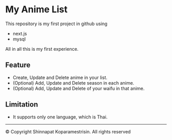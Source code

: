 # My Anime List

This repository is my first project in github using
- next.js
- mysql

All in all this is my first experience.

## Feature

- Create, Update and Delete anime in your list.
- (Optional) Add, Update and Delete season in each anime.
- (Optional) Add, Update and Delete of your waifu in that anime.

## Limitation

- It supports only one language, which is Thai.

---

© Copyright Shinnapat Koparamestrisin. All rights reserved
